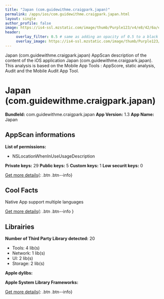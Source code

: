 ```yaml
---
title: "Japan (com.guidewithme.craigpark.japan)"
permalink: /apps/ios/com.guidewithme.craigpark.japan.html
layout: single
author_profile: false
image: https://is4-ssl.mzstatic.com/image/thumb/Purple123/v4/e8/42/6a/e8426a2a-3d6d-7a62-ef79-27444d35ffca/AppIcon-0-1x_U007emarketing-0-0-85-220-0-10.png/512x512bb.jpg
header: 
     overlay_filter: 0.5 # same as adding an opacity of 0.5 to a black background
     overlay_image: https://is4-ssl.mzstatic.com/image/thumb/Purple123/v4/e8/42/6a/e8426a2a-3d6d-7a62-ef79-27444d35ffca/AppIcon-0-1x_U007emarketing-0-0-85-220-0-10.png/512x512bb.jpg
---
```

Japan (com.guidewithme.craigpark.japan) AppScan description of the content of the iOS application Japan (com.guidewithme.craigpark.japan). This analysis is based on the Mobile App Tools : AppScore, static analysis, Audit and the Mobile Audit App Tool.

# Japan (com.guidewithme.craigpark.japan)

**BundleId:** com.guidewithme.craigpark.japan
**App Version:** 1.3
**App Name:** Japan


## AppScan informations 

**List of permissions:** 
- NSLocationWhenInUseUsageDescription
  
  
**Private keys:** 29
**Public keys:** 5
**Custom keys:** 1
**Low securit keys:** 0
  
[Get more details](/pricing.html){: .btn .btn--info}

## Cool Facts

Native App
support multiple languages
  
[Get more details](/pricing.html){: .btn .btn--info }

## Librairies 
**Number of Third Party Library detected:** 20
- Tools: 4 lib(s)
- Network: 1 lib(s)
- UI: 2 lib(s)
- Storage: 2 lib(s)


**Apple dylibs:**


**Apple System Library Frameworks:**


  
[Get more details](/pricing.html){: .btn .btn--info}

